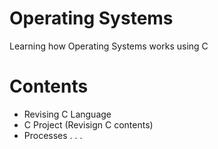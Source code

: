 # Operating Systems
Learning how Operating Systems works using C

# Contents
- Revising C Language
- C Project (Revisign C contents)
- Processes
  .
  .
  .
